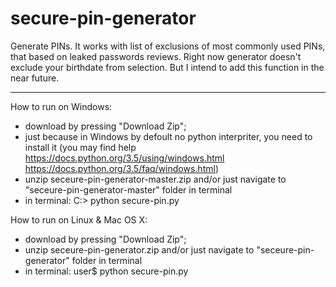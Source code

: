 # secure-pin-generator

Generate PINs. It works with list of exclusions of most commonly used PINs, that based on leaked passwords reviews.
Right now generator doesn't exclude your birthdate from selection. But I intend to add this function in the near future.


-----------------------------------------------------------------------------------------------------

How to run on Windows:

- download by pressing "Download Zip";
- just because in Windows by defoult no python interpriter, you need to install it (you may find help https://docs.python.org/3.5/using/windows.html https://docs.python.org/3.5/faq/windows.html)
- unzip seceure-pin-generator-master.zip and/or just navigate to "seceure-pin-generator-master" folder in terminal
- in terminal: C:\> python secure-pin.py 

How to run on Linux & Mac OS X:

- download by pressing "Download Zip";
- unzip seceure-pin-generator.zip and/or just navigate to "seceure-pin-generator" folder in terminal
- in terminal: user$ python secure-pin.py 


